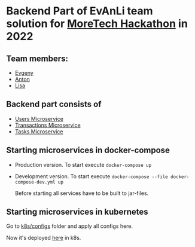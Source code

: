 # Backend Part of EvAnLi team solution for [MoreTech Hackathon](https://moretech.vtb.ru/) in 2022

## Team members:
* [Evgeny](https://www.linkedin.com/in/evgeny-shurupov/)
* [Anton](https://github.com/uskov-anton)
* [Lisa](https://www.behance.net/lisasavelieva)

## Backend part consists of 
* [Users Microservice](/users)
* [Transactions Microservice](/transactions)
* [Tasks Microservice](/tasks)

## Starting microservices in docker-compose
* Production version. To start execute `docker-compose up`  
  
* Development version. To start execute `docker-compose --file docker-compose-dev.yml up`

  Before starting all services have to be built to jar-files.

## Starting microservices in kubernetes
Go to [k8s/configs](k8s/configs) folder and apply all configs here. 

Now it's deployed [here](http://146.185.243.90/swagger-ui/index.html) in k8s. 
